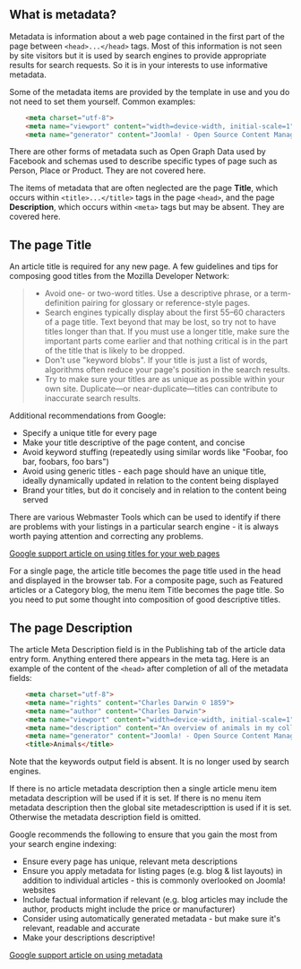 <!-- Filename:  jdocmanual?manual=user&heading=articles&filename=article-metadata.md / Display title: Article Metadata -->

## What is metadata?

Metadata is information about a web page contained in the first part of the page
between `<head>...</head>` tags. Most of this information is not seen by site
visitors but it is used by search engines to provide appropriate results for
search requests. So it is in your interests to use informative metadata.

Some of the metadata items are provided by the template in use and you do
not need to set them yourself. Common examples:

```html
    <meta charset="utf-8">
    <meta name="viewport" content="width=device-width, initial-scale=1">
    <meta name="generator" content="Joomla! - Open Source Content Management">
```
There are other forms of metadata such as Open Graph Data used by Facebook and
schemas used to describe specific types of page such as Person, Place or
Product. They are not covered here.

The items of metadata that are often neglected are the page **Title**, which
occurs within `<title>...</title>` tags in the page `<head>`, and the page
**Description**, which occurs within `<meta>` tags but may be absent. They
are covered here.

## The page Title

An article title is required for any new page. A few guidelines and tips for
composing good titles from the  Mozilla Developer
Network:

>* Avoid one- or two-word titles. Use a descriptive phrase, or a term-definition pairing for glossary or reference-style pages.
>* Search engines typically display about the first 55–60 characters of a page title. Text beyond that may be lost, so try not to have titles longer than that. If you must use a longer title, make sure the important parts come earlier and that nothing critical is in the part of the title that is likely to be dropped.
>* Don't use "keyword blobs". If your title is just a list of words, algorithms often reduce your page's position in the search results.
>* Try to make sure your titles are as unique as possible within your own site. Duplicate—or near-duplicate—titles can contribute to inaccurate search results.

Additional recommendations from Google:

- Specify a unique title for every page
- Make your title descriptive of the page content, and concise
- Avoid keyword stuffing (repeatedly using similar words like "Foobar,
  foo bar, foobars, foo bars")
- Avoid using generic titles - each page should have an unique title,
  ideally dynamically updated in relation to the content being displayed
- Brand your titles, but do it concisely and in relation to the content
  being served

There are various Webmaster Tools which can be used to identify if there
are problems with your listings in a particular search engine - it is
always worth paying attention and correcting any problems.

<a
href="http://support.google.com/webmasters/bin/answer.py?hl=en&amp;answer=35624"
rel="nofollow noreferrer noopener">Google support article on using
titles for your web pages</a>

For a single page, the article title becomes the page title used in the head
and displayed in the browser tab. For a composite page, such as Featured
articles or a Category blog, the menu item Title becomes the page title. So
you need to put some thought into composition of good descriptive titles.

## The page Description

The article Meta Description field is in the Publishing tab of the article
data entry form. Anything entered there appears in the meta tag. Here is an
example of the content of the `<head>` after completion of all of the metadata
fields:

```html
    <meta charset="utf-8">
    <meta name="rights" content="Charles Darwin © 1859">
    <meta name="author" content="Charles Darwin">
    <meta name="viewport" content="width=device-width, initial-scale=1">
    <meta name="description" content="An overview of animals in my collection.">
    <meta name="generator" content="Joomla! - Open Source Content Management">
    <title>Animals</title>
```
Note that the keywords output field is absent. It is no longer used by
search engines.

If there is no article metadata description then a single article menu item
metadata description will be used if it is set. If there is no menu item
metadata description then the global site metadescripttion is used if it is
set. Otherwise the metadata description field is omitted.

Google recommends the following to ensure that you gain the most from
your search engine indexing:

- Ensure every page has unique, relevant meta descriptions
- Ensure you apply metadata for listing pages (e.g. blog & list layouts)
  in addition to individual articles - this is commonly overlooked on
  Joomla! websites
- Include factual information if relevant (e.g. blog articles may
  include the author, products might include the price or manufacturer)
- Consider using automatically generated metadata - but make sure it's
  relevant, readable and accurate
- Make your descriptions descriptive!

<a href="http://support.google.com/webmasters/bin/answer.py?hl=en&amp;answer=35624"
rel="nofollow noreferrer noopener">Google support article on using
metadata</a>
